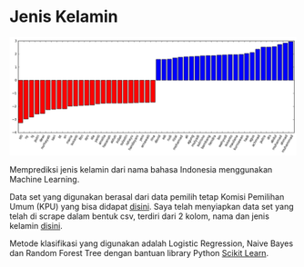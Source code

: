 # Jenis Kelamin

![Visualisasi](visualize.png)

Memprediksi jenis kelamin dari nama bahasa Indonesia menggunakan Machine Learning.

Data set yang digunakan berasal dari data pemilih tetap Komisi Pemilihan Umum (KPU) yang bisa didapat [disini](https://pilkada2017.kpu.go.id/pemilih/dps/DKI%20JAKARTA). Saya telah menyiapkan data set yang telah di scrape dalam bentuk csv, terdiri dari 2 kolom, nama dan jenis kelamin [disini](./data/data-pemilih-kpu.csv).

Metode klasifikasi yang digunakan adalah Logistic Regression, Naive Bayes dan Random Forest Tree dengan bantuan library Python [Scikit Learn](http://scikit-learn.org).  
